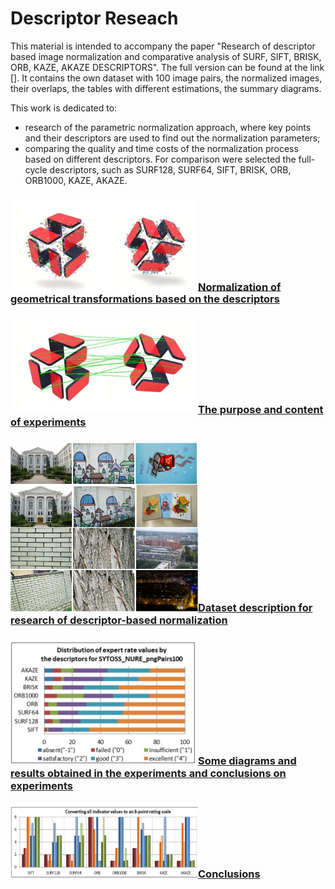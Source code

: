 <h1>Descriptor Reseach</h1>

This material is intended to accompany the paper "Research of descriptor based image normalization and comparative analysis of SURF, SIFT, BRISK, ORB, KAZE, AKAZE DESCRIPTORS". The full version can be found at the link [].
It contains the own dataset with 100 image pairs, the normalized images, their overlaps, the tables with different estimations, the summary diagrams.

This work is dedicated to:
* research of the parametric normalization approach, where key points and their descriptors are used to find out the normalization parameters;
* comparing the quality and time costs of the normalization process based on different descriptors. For comparison were selected the full-cycle descriptors, such as SURF128, SURF64, SIFT, BRISK, ORB, ORB1000, KAZE, AKAZE.

### <img src="/doc/images/normalization_keypoints.jpg" width="300">[Normalization of geometrical transformations based on the descriptors](https://www.google.com/) 

### <img src="/doc/images/normalization_matches.jpg" width="300">[The purpose and content of experiments](https://www.google.com/)

### <img src="/doc/images/dataset.png" width="300">[Dataset description for research of descriptor-based normalization](https://www.google.com/) 

### <img src="/doc/images/expert_rates_diagram.png" width="300">[Some diagrams and results obtained in the experiments and conclusions on experiments](https://www.google.com/) 

### <img src="/doc/images/conclutions.png" width="300">[Conclusions](https://www.google.com/) 
